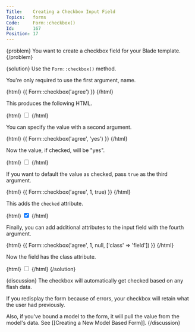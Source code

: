 ```yaml
---
Title:    Creating a Checkbox Input Field
Topics:   forms
Code:     Form::checkbox()
Id:       167
Position: 17
---
```


{problem}
You want to create a checkbox field for your Blade template.
{/problem}

{solution}
Use the `Form::checkbox()` method.

You're only required to use the first argument, name.

{html}
{{ Form::checkbox('agree') }}
{/html}

This produces the following HTML.

{html}
<input name="agree" type="checkbox" value="1">
{/html}

You can specify the value with a second argument.

{html}
{{ Form::checkbox('agree', 'yes') }}
{/html}

Now the value, if checked, will be "yes".

{html}
<input name="agree" type="checkbox" value="yes">
{/html}

If you want to default the value as checked, pass `true` as the third argument.

{html}
{{ Form::checkbox('agree', 1, true) }}
{/html}

This adds the `checked` attribute.

{html}
<input checked="checked" name="agree" type="checkbox" value="1">
{/html}

Finally, you can add additional attributes to the input field with the fourth argument.

{html}
{{ Form::checkbox('agree', 1, null, ['class' => 'field']) }}
{/html}

Now the field has the class attribute.

{html}
<input class="field" name="agree" type="checkbox" value="1">
{/html}
{/solution}

{discussion}
The checkbox will automatically get checked based on any flash data.

If you redisplay the form because of errors, your checkbox will retain what the user had previously.

Also, if you've bound a model to the form, it will pull the value from the model's data. See [[Creating a New Model Based Form]].
{/discussion}
